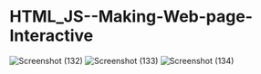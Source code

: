 # HTML_JS--Making-Web-page-Interactive
![Screenshot (132)](https://user-images.githubusercontent.com/111063199/211827618-7b92dd31-fc25-4ede-a152-c1011b41f270.png)
![Screenshot (133)](https://user-images.githubusercontent.com/111063199/211827649-4eb3b7bd-4d2d-4a60-b6b1-546336427ca6.png)
![Screenshot (134)](https://user-images.githubusercontent.com/111063199/211830932-44d070b4-08b3-4093-9cad-5b873a8b34b0.png)
